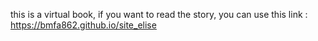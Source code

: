 this is a virtual book, if you want to read the story, you can use this link : https://bmfa862.github.io/site_elise
